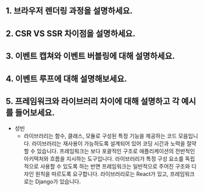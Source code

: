 ## 1. 브라우저 렌더링 과정을 설명하세요.

## 2. CSR VS SSR 차이점을 설명하세요.

## 3. 이벤트 캡쳐와 이벤트 버블링에 대해 설명하세요.

## 4. 이벤트 루프에 대해 설명해보세요.

## 5. 프레임워크와 라이브러리 차이에 대해 설명하고 각 예시를 들어보세요.

* 성빈
  * 라이브러리는 함수, 클래스, 모듈로 구성된 특정 기능을 제공하는 코드 모음입니다. 라이브러리는 재사용이 가능하도록 설계되어 있어 코딩 시간과 노력을 절약할 수 있습니다.
    프레임워크는 보다 포괄적인 구조로 애플리케이션의 전반적인 아키텍처와 흐름을 지시하는 도구입니다.
    라이브러리가 특정 구성 요소를 독립적으로 사용할 수 있도록 하는 반면 프레임워크는 일반적으로 주어진 구조와 디자인 원칙을 따르도록 요구합니다.
    라이브러리로는 React가 있고, 프레임워크로는 Django가 있습니다.

